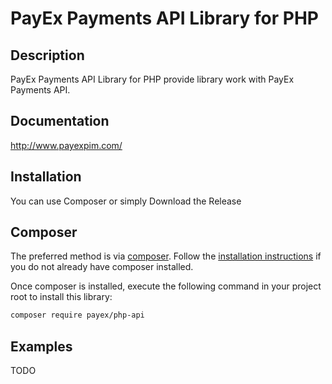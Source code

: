 # PayEx Payments API Library for PHP

## Description ##
PayEx Payments API Library for PHP provide library work with PayEx Payments API.

## Documentation ##
http://www.payexpim.com/

## Installation ##
You can use Composer or simply Download the Release

## Composer ##
The preferred method is via [composer](https://getcomposer.org). Follow the
[installation instructions](https://getcomposer.org/doc/00-intro.md) if you do not already have
composer installed.

Once composer is installed, execute the following command in your project root to install this library:

```sh
composer require payex/php-api
```

## Examples ##
TODO